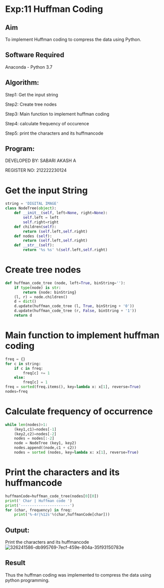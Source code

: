 # Exp:11 Huffman Coding
## Aim
To implement Huffman coding to compress the data using Python.
## Software Required
Anaconda - Python 3.7
## Algorithm:
Step1:
Get the input string

Step2:
Create tree nodes

Step3:
Main function to implement huffman coding

Step4:
calculate frequency of occurence

Step5:
print the characters and its huffmancode
## Program:
DEVELOPED BY: SABARI AKASH A

REGISTER NO: 212222230124
# Get the input String
```py
string = 'DIGITAL IMAGE'
class NodeTree(object):
    def __init__(self, left=None, right=None): 
        self.left = left
        self.right=right
    def children(self):
        return (self.left,self.right)
    def nodes (self):
        return (self.left,self.right)
    def __str__(self):
        return '%s %s' %(self.left,self.right)
```
# Create tree nodes
```py
def huffman_code_tree (node, left=True, binString=''):
    if type(node) is str:
        return {node: binString}
    (l, r) = node.children()
    d = dict()
    d.update(huffman_code_tree (l, True, binString + '0'))
    d.update(huffman_code_tree (r, False, binString + '1'))
    return d
```
# Main function to implement huffman coding
```py
freq = {}
for c in string:
    if c in freq:
        freq[c] += 1
    else:
        freq[c] = 1
freq = sorted(freq.items(), key=lambda x: x[1], reverse=True)
nodes=freq
```
# Calculate frequency of occurrence
```py
while len(nodes)>1:
    (key1,c1)=nodes[-1]
    (key2,c2)=nodes[-2]
    nodes = nodes[:-2]
    node = NodeTree (key1, key2)
    nodes.append((node,c1 + c2))
    nodes = sorted (nodes, key=lambda x: x[1], reverse=True)
```
# Print the characters and its huffmancode
```py
huffmanCode=huffman_code_tree(nodes[0][0])
print(' Char | Huffman code ') 
print('----------------------')
for (char, frequency) in freq:
    print('%-4r|%12s'%(char,huffmanCode[char]))

```
## Output:
Print the characters and its huffmancode
![326241586-db995769-7ecf-459e-804a-35f93150783e](https://github.com/Sabariakash22009103/HUFFMAN--CODING/assets/119390227/9acb5dfb-46ef-4c00-884c-23ee6beaeb51)
## Result
Thus the huffman coding was implemented to compress the data using python programming.
